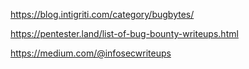 
https://blog.intigriti.com/category/bugbytes/

https://pentester.land/list-of-bug-bounty-writeups.html

https://medium.com/@infosecwriteups
